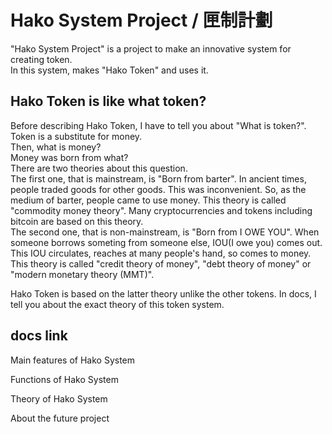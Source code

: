 # Hako System Project / 匣制計劃

"Hako System Project" is a project to make an innovative system for creating token.   
In this system, makes "Hako Token" and uses it.

## Hako Token is like what token?

Before describing Hako Token, I have to tell you about "What is token?".   
Token is a substitute for money.  
Then, what is money?  
Money was born from what?  
There are two theories about this question.  
The first one, that is mainstream, is "Born from barter". In ancient times, people traded goods for other goods. This was inconvenient. So, as the medium of barter, people came to use money. This theory is called "commodity money theory". Many cryptocurrencies and tokens including bitcoin are based on this theory.  
The second one, that is non-mainstream, is "Born from I OWE YOU". When someone borrows someting from someone else, IOU(I owe you) comes out. This IOU circulates, reaches at many people's hand, so comes to money. This theory is called "credit theory of money", "debt theory of money" or "modern monetary theory (MMT)".

Hako Token is based on the latter theory unlike the other tokens. In docs, I tell you about the exact theory of this token system.

## docs link

Main features of Hako System

Functions of Hako System

Theory of Hako System

About the future project